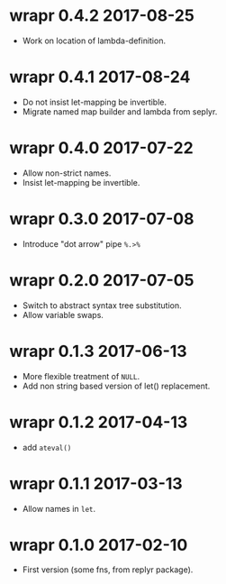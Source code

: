 
# wrapr 0.4.2 2017-08-25

 * Work on location of lambda-definition.
 
# wrapr 0.4.1 2017-08-24

 * Do not insist let-mapping be invertible.
 * Migrate named map builder and lambda from seplyr.
 
# wrapr 0.4.0 2017-07-22

 * Allow non-strict names.
 * Insist let-mapping be invertible.
 
# wrapr 0.3.0 2017-07-08

 * Introduce "dot arrow" pipe `%.>%`

# wrapr 0.2.0 2017-07-05

 * Switch to abstract syntax tree substitution.
 * Allow variable swaps.

# wrapr 0.1.3 2017-06-13

 * More flexible treatment of `NULL`.
 * Add non string based version of let() replacement.

# wrapr 0.1.2 2017-04-13
 
 * add `ateval()`

# wrapr 0.1.1 2017-03-13

 * Allow names in `let`.

# wrapr 0.1.0 2017-02-10
 
 * First version (some fns, from replyr package).
